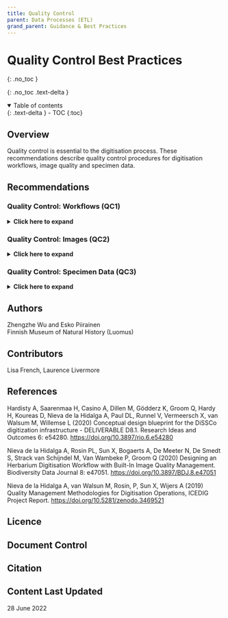 ```yaml
---
title: Quality Control
parent: Data Processes (ETL)
grand_parent: Guidance & Best Practices
---
```


# Quality Control Best Practices
{: .no_toc }

  {: .no_toc .text-delta }
<details open markdown="block">
  <summary>
    Table of contents
  </summary>
  {: .text-delta }
- TOC
{:toc}
</details>

## Overview
Quality control is essential to the digitisation process. These recommendations describe quality control procedures for digitisation workflows, image quality and specimen data.

## Recommendations

### Quality Control: Workflows (QC1)
<details>
	<summary> <strong>Click here to expand</strong> </summary>
	<p><strong>Level:</strong> Basic </p>
	<p><strong>Use Case:</strong> As digitisation manager I want to have the quality control in the digitisation
	process so that I can provide high quality data.</p>
	<p><strong>Recommendation:</strong></p>
	<p>Establish quality control procedures in all the stages of the digitisation process.</p>
	
	<p><strong>Discussion</strong></p>
	<p>Quality control is one of the essential parts in the digitisation process. It will
	ensure the digitised data is of a high quality level for different usages. In each
	step of the workflow of the digitisation process, quality checks have to be
	performed in time to find out the errors and mistakes and alerts for checking
	and re-digitisation. That will prevent the expansion of the errors to the
	following steps of the digitisation process and minimise the efforts of
	corrective actions.</p>
	
	<p>Regarding ETL procedures in the digitisation process, quality control mainly
	involves two parts, image check and specimen data check. There is still a large
	amount of manual work involved in the check due to the corresponding work
	in the workflow that has not been automated. Automating the digitisation
	workflow and related quality control will reduce human mistakes and improve
	the work efficiency in the digitisation process.</p>
		
	<p><strong>Implementation</strong></p>
	<p>Meise Botanic Garden</p>
	<p>MBG implemented a digitisation workflow to digitise the herbarium sheet
	specimens. This workflow is based on modular designs containing tasks of inhouse
	and outsourced digitisation, processing, preservation and publishing. In
	each of the tasks, there are quality concerns that quality control has to be
	performed. Full details of this workflow can be found in <a href="https://doi.org/10.3897/BDJ.8.e47051">Nieva de la Hidalga <em>et al.</em> (2020).</a></p>
	
	<p><strong>References</strong></p>
	<p>Hardisty A, Saarenmaa H, Casino A, Dillen M, Gödderz K, Groom Q, Hardy H, Koureas D,
	Nieva de la Hidalga A, Paul DL, Runnel V, Vermeersch X, van Walsum M, Willemse L (2020)
	Conceptual design blueprint for the DiSSCo digitization infrastructure - DELIVERABLE D8.1. Research
	Ideas and Outcomes 6: e54280. <a href="https://doi.org/10.3897/rio.6.e54280">https://doi.org/10.3897/rio.6.e54280</a></p>
	
	<p>Nieva de la Hidalga A, Rosin PL, Sun X, Bogaerts A, De Meeter N, De Smedt S, Strack van
	Schijndel M, Van Wambeke P, Groom Q (2020) Designing an Herbarium Digitisation Workflow with
	Built-In Image Quality Management. Biodiversity Data Journal 8:
	e47051. <a href="https://doi.org/10.3897/BDJ.8.e47051">https://doi.org/10.3897/BDJ.8.e47051</a></p>
	
	<p>Nieva de la Hidalga A, van Walsun M, Rosin, P, Sun X, Wijers A (2019) Quality
	Management Methodologies for Digitisation Operations, ICEDIG Project Report.
	<a href="https://doi.org/10.5281/zenodo.3469521">https://doi.org/10.5281/zenodo.3469521</a></p>
	
</details>

### Quality Control: Images (QC2)
<details>
	<summary> <strong>Click here to expand</strong> </summary>
	<p><strong>Level:</strong> Basic (with advanced/state of the art recommendations) </p>
	<p><strong>Use Case:</strong> As a digitisation manager I want to have the quality control in the digitisation
	process so that I can provide high quality data.</p>
	<p><strong>Recommendation:</strong></p>
	<p>Establish quality control procedures for images.</p>
	
	<p><strong>Discussion</strong></p>
	<p>Specimen imaging data are one of the key outputs from the digitisation process. It is
	critical to keep the image quality at a high level. The quality control for the images
	involves the image acquisition, processing, and storing processes.</p>
	<p>In the image acquisition process of mass digitisation, the images are captured and
	usually transferred to the imaging station immediately. The captured images need to
	fulfil the following quality control checks:</p>
	<ul>
		<li>Format validation</li>
		<li>File integrity check</li>
		<li>Image size, resolution and metadata verification</li>
		<li>Image colour check</li>
		<li>Image sharpness check</li>
		
	</ul>
	<p>The above quality control measures can be done automatically by the computer
	applications on the imaging station in real-time. This will find the error images in
	time for the re-imaging process of the specimens.</p>
	<p>After passing the above quality controls, the original images are ready for the
	imaging processing tasks in the workflow, like image renaming by decoding barcodes
	in the image and image transformation to other formats. In the image processing
	process, the quality control measures can be done at the imaging station or on a
	remote server depending on the workflow as</p>
	<ul>
		<li>Image file name format verification</li>
		<li>Image derivatives (such as JPEG and PNG images) check (similar QC measures that
		were done in the above image acquisition part)</li>
		<li>Image duplication check</li>
	</ul>
	
	<p>The above quality control measures can be done automatically by the computer
	applications. Often they can be performed offline, since the imaging tasks are based
	on the original images and do not need access to the physical specimens.</p>
	
	<p>After image acquisition and processing, different versions of the image are
	transferred and stored at different storage areas, such as the staging area, image
	archive, and long-term data preservation. Also the storage of the imaging station
	and buffer server have to be cleared periodically after the successful image transfer
	to other data storages by checking</p>
	
	<ul>
		<li>File integrity</li>
	</ul>
	
	<p>Some of the above complex QC tasks done by computer applications belong to the
	ADVANCED level.</p>
	<p>Moreover, for different types of specimens, there are different objects in the image,
	such as specimen, labels, colour chart, scale bar, and barcode, as summarised in a
	table from <a href="https://doi.org/10.3897/rio.6.e54280">Hardisty <em>et al.</em> 2020</a> (see Table 9). It is necessary to make sure that those objects are
	shown in the image correctly. This work is usually done manually before the	
	digitisation or during the barcoding process. With the development of computer
	vision and AI techniques, the computer program can achieve relatively high
	accuracies to detect those objects. However, it requires a large training dataset and
	computing resources to train the mode and perform the task. This belongs to the
	STATE-OF-ART level.</p>
	
	<p><strong>Implementation</strong></p>
	<p>Meise Botanic Garden</p>
	<p>At Meise Botanic Garden, quality control measures are applied to the images in the
	image acquisition and processing subtasks, and image storing subtasks in the
	digitisation workflows of herbarium sheet specimens.. Full details can be found in <a href="https://doi.org/10.3897/BDJ.8.e47051">Nieva de la Hidalga <em>et al.</em> (2020)</a>(see Table 3).</p>
	
	<p><strong>References</strong></p>
	<p>Hardisty A, Saarenmaa H, Casino A, Dillen M, Gödderz K, Groom Q, Hardy H, Koureas D,
	Nieva de la Hidalga A, Paul DL, Runnel V, Vermeersch X, van Walsum M, Willemse L (2020)
	Conceptual design blueprint for the DiSSCo digitization infrastructure - DELIVERABLE D8.1. Research
	Ideas and Outcomes 6: e54280. <a href="https://doi.org/10.3897/rio.6.e54280">https://doi.org/10.3897/rio.6.e54280</a></p>
	
	<p>Nieva de la Hidalga A, Rosin PL, Sun X, Bogaerts A, De Meeter N, De Smedt S, Strack van
	Schijndel M, Van Wambeke P, Groom Q (2020) Designing an Herbarium Digitisation Workflow with
	Built-In Image Quality Management. Biodiversity Data Journal 8:
	e47051. <a href="https://doi.org/10.3897/BDJ.8.e47051">https://doi.org/10.3897/BDJ.8.e47051</a></p>
	
	<p>Nieva de la Hidalga A, van Walsun M, Rosin, P, Sun X, Wijers A (2019) Quality
	Management Methodologies for Digitisation Operations, ICEDIG Project Report.
	<a href="https://doi.org/10.5281/zenodo.3469521">https://doi.org/10.5281/zenodo.3469521</a></p>
	
</details>

### Quality Control: Specimen Data (QC3)
<details>
	<summary> <strong>Click here to expand</strong> </summary>
	<p><strong>Level:</strong> Basic (including an Advanced recommendation)</p>
	<p><strong>Use Case:</strong> As a digitisation manager I want to have the quality control in the digitisation
	process so that I can provide high quality data</p>
	<p><strong>Recommendation:</strong></p>
	<p>Establish quality control procedures for specimen data</p>
	
	<p><strong>Discussion</strong></p>
	<p>Specimen data is the most important core part in the digitisation process
	along with specimen imaging data. In mass digitisation, usually preliminary
	specimen data with minimum information level are extracted from the
	specimen during the barcoding process to speed up the digitisation. More
	extensive transcription can be done later with the specimen image at a
	collection management system or dedicated transcription portals. To improve
	the quality of the specimen data in the digitisation process, the quality control
	measures must be applied in the digitisation process, such as simple data
	format validation of:</p>
	<ul>
		<li>Date, time and higher locality names</li>
	</ul>
	<p>By further utilising the list of controlled vocabularies/terms from the
	authorised sources to validate:</p>
	<ul>
		<li>Scientific names</li>
		<li>Localities</li>
		<li>Peoples' names</li>
	</ul>
	<p>Automated geo-referencing processes can be used to improve the data
	quality.</p>
	
	<p><strong>Implementation</strong></p>
	<p>Finnish Museum of Natural History (Luomus)</p>
	<p>At Luomus, the preliminary specimen information is recorded at the
	barcoding step in the mass herbarium digitisation process with a web-based
	system. In the system, the list of controlled vocabularies from the authorised
	sources is used to validate the scientific name, country, and municipalities of
	the specimen. The special cases of the localities are alerted in the system with
	highlights to the user. The formats of year, and the links between country and
	municipalities are validated instantly after the input of the fields. At the mass
	digitisation of the pinned insect, automated geo-referencing is used to
	achieve high specimen data quality.</p>
	
	<p><strong>References</strong></p>
	<p>Hardisty A, Saarenmaa H, Casino A, Dillen M, Gödderz K, Groom Q, Hardy H, Koureas D,
	Nieva de la Hidalga A, Paul DL, Runnel V, Vermeersch X, van Walsum M, Willemse L (2020)
	Conceptual design blueprint for the DiSSCo digitization infrastructure - DELIVERABLE D8.1. Research
	Ideas and Outcomes 6: e54280. <a href="https://doi.org/10.3897/rio.6.e54280">https://doi.org/10.3897/rio.6.e54280</a></p>
	
</details>

## Authors
Zhengzhe Wu and Esko Piirainen\
Finnish Museum of Natural History (Luomus)

## Contributors
Lisa French, Laurence Livermore

## References
Hardisty A, Saarenmaa H, Casino A, Dillen M, Gödderz K, Groom Q, Hardy H, Koureas D, Nieva de la Hidalga A, Paul DL, Runnel V, Vermeersch X, van Walsum M, Willemse L (2020)
Conceptual design blueprint for the DiSSCo digitization infrastructure - DELIVERABLE D8.1. Research
Ideas and Outcomes 6: e54280. <a href="https://doi.org/10.3897/rio.6.e54280">https://doi.org/10.3897/rio.6.e54280</a>

Nieva de la Hidalga A, Rosin PL, Sun X, Bogaerts A, De Meeter N, De Smedt S, Strack van
Schijndel M, Van Wambeke P, Groom Q (2020) Designing an Herbarium Digitisation Workflow with
Built-In Image Quality Management. Biodiversity Data Journal 8:
e47051. <a href="https://doi.org/10.3897/BDJ.8.e47051">https://doi.org/10.3897/BDJ.8.e47051</a>

Nieva de la Hidalga A, van Walsun M, Rosin, P, Sun X, Wijers A (2019) Quality
Management Methodologies for Digitisation Operations, ICEDIG Project Report.
<a href="https://doi.org/10.5281/zenodo.3469521">https://doi.org/10.5281/zenodo.3469521</a>

## Licence

## Document Control

## Citation

## Content Last Updated
28 June 2022
